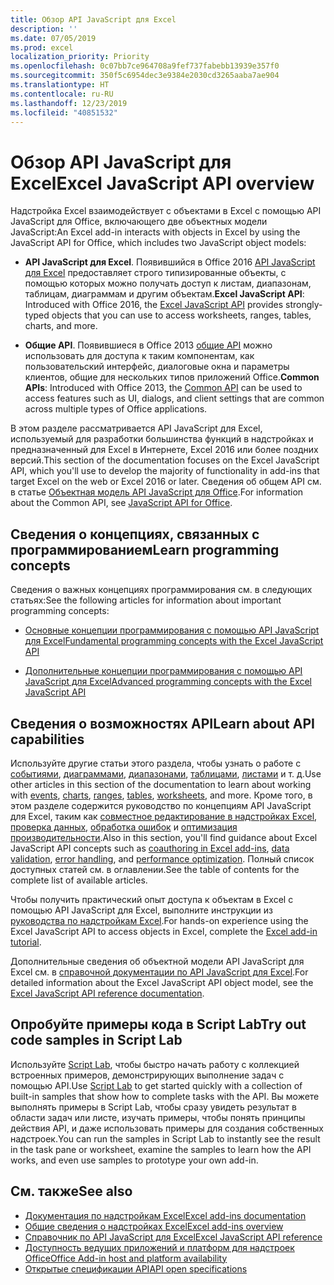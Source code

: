 ```yaml
---
title: Обзор API JavaScript для Excel
description: ''
ms.date: 07/05/2019
ms.prod: excel
localization_priority: Priority
ms.openlocfilehash: 0c07bb7ce964708a9fef737fabebb13939e357f0
ms.sourcegitcommit: 350f5c6954dec3e9384e2030cd3265aaba7ae904
ms.translationtype: HT
ms.contentlocale: ru-RU
ms.lasthandoff: 12/23/2019
ms.locfileid: "40851532"
---
```

# <a name="excel-javascript-api-overview"></a><span data-ttu-id="5046d-102">Обзор API JavaScript для Excel</span><span class="sxs-lookup"><span data-stu-id="5046d-102">Excel JavaScript API overview</span></span>

<span data-ttu-id="5046d-103">Надстройка Excel взаимодействует с объектами в Excel с помощью API JavaScript для Office, включающего две объектных модели JavaScript:</span><span class="sxs-lookup"><span data-stu-id="5046d-103">An Excel add-in interacts with objects in Excel by using the JavaScript API for Office, which includes two JavaScript object models:</span></span>

* <span data-ttu-id="5046d-104">**API JavaScript для Excel**. Появившийся в Office 2016 [API JavaScript для Excel](/javascript/api/excel) предоставляет строго типизированные объекты, с помощью которых можно получать доступ к листам, диапазонам, таблицам, диаграммам и другим объектам.</span><span class="sxs-lookup"><span data-stu-id="5046d-104">**Excel JavaScript API**: Introduced with Office 2016, the [Excel JavaScript API](/javascript/api/excel) provides strongly-typed objects that you can use to access worksheets, ranges, tables, charts, and more.</span></span> 

* <span data-ttu-id="5046d-105">**Общие API**. Появившиеся в Office 2013 [общие API](/javascript/api/office) можно использовать для доступа к таким компонентам, как пользовательский интерфейс, диалоговые окна и параметры клиентов, общие для нескольких типов приложений Office.</span><span class="sxs-lookup"><span data-stu-id="5046d-105">**Common APIs**: Introduced with Office 2013, the [Common API](/javascript/api/office) can be used to access features such as UI, dialogs, and client settings that are common across multiple types of Office applications.</span></span>

<span data-ttu-id="5046d-106">В этом разделе рассматривается API JavaScript для Excel, используемый для разработки большинства функций в надстройках и предназначенный для Excel в Интернете, Excel 2016 или более поздних версий.</span><span class="sxs-lookup"><span data-stu-id="5046d-106">This section of the documentation focuses on the Excel JavaScript API, which you'll use to develop the majority of functionality in add-ins that target Excel on the web or Excel 2016 or later.</span></span> <span data-ttu-id="5046d-107">Сведения об общем API см. в статье [Объектная модель API JavaScript для Office](../../develop/office-javascript-api-object-model.md).</span><span class="sxs-lookup"><span data-stu-id="5046d-107">For information about the Common API, see [JavaScript API for Office](../../develop/office-javascript-api-object-model.md).</span></span> 

## <a name="learn-programming-concepts"></a><span data-ttu-id="5046d-108">Сведения о концепциях, связанных с программированием</span><span class="sxs-lookup"><span data-stu-id="5046d-108">Learn programming concepts</span></span>

<span data-ttu-id="5046d-109">Сведения о важных концепциях программирования см. в следующих статьях:</span><span class="sxs-lookup"><span data-stu-id="5046d-109">See the following articles for information about important programming concepts:</span></span>
 
- [<span data-ttu-id="5046d-110">Основные концепции программирования с помощью API JavaScript для Excel</span><span class="sxs-lookup"><span data-stu-id="5046d-110">Fundamental programming concepts with the Excel JavaScript API</span></span>](../../excel/excel-add-ins-core-concepts.md)

- [<span data-ttu-id="5046d-111">Дополнительные концепции программирования с помощью API JavaScript для Excel</span><span class="sxs-lookup"><span data-stu-id="5046d-111">Advanced programming concepts with the Excel JavaScript API</span></span>](../../excel/excel-add-ins-advanced-concepts.md)

## <a name="learn-about-api-capabilities"></a><span data-ttu-id="5046d-112">Сведения о возможностях API</span><span class="sxs-lookup"><span data-stu-id="5046d-112">Learn about API capabilities</span></span>

<span data-ttu-id="5046d-113">Используйте другие статьи этого раздела, чтобы узнать о работе с [событиями](../../excel/excel-add-ins-events.md), [диаграммами](../../excel/excel-add-ins-charts.md), [диапазонами](../../excel/excel-add-ins-ranges.md), [таблицами](../../excel/excel-add-ins-tables.md), [листами](../../excel/excel-add-ins-worksheets.md) и т. д.</span><span class="sxs-lookup"><span data-stu-id="5046d-113">Use other articles in this section of the documentation to learn about working with [events](../../excel/excel-add-ins-events.md), [charts](../../excel/excel-add-ins-charts.md), [ranges](../../excel/excel-add-ins-ranges.md), [tables](../../excel/excel-add-ins-tables.md), [worksheets](../../excel/excel-add-ins-worksheets.md), and more.</span></span> <span data-ttu-id="5046d-114">Кроме того, в этом разделе содержится руководство по концепциям API JavaScript для Excel, таким как [совместное редактирование в надстройках Excel](../../excel/co-authoring-in-excel-add-ins.md), [проверка данных](../../excel/excel-add-ins-data-validation.md), [обработка ошибок](../../excel/excel-add-ins-error-handling.md) и [оптимизация производительности](../../excel/performance.md).</span><span class="sxs-lookup"><span data-stu-id="5046d-114">Also in this section, you'll find guidance about Excel JavaScript API concepts such as [coauthoring in Excel add-ins](../../excel/co-authoring-in-excel-add-ins.md), [data validation](../../excel/excel-add-ins-data-validation.md), [error handling](../../excel/excel-add-ins-error-handling.md), and [performance optimization](../../excel/performance.md).</span></span> <span data-ttu-id="5046d-115">Полный список доступных статей см. в оглавлении.</span><span class="sxs-lookup"><span data-stu-id="5046d-115">See the table of contents for the complete list of available articles.</span></span>

<span data-ttu-id="5046d-116">Чтобы получить практический опыт доступа к объектам в Excel с помощью API JavaScript для Excel, выполните инструкции из [руководства по надстройкам Excel](../../tutorials/excel-tutorial.md).</span><span class="sxs-lookup"><span data-stu-id="5046d-116">For hands-on experience using the Excel JavaScript API to access objects in Excel, complete the [Excel add-in tutorial](../../tutorials/excel-tutorial.md).</span></span> 

<span data-ttu-id="5046d-117">Дополнительные сведения об объектной модели API JavaScript для Excel см. в [справочной документации по API JavaScript для Excel](/javascript/api/excel).</span><span class="sxs-lookup"><span data-stu-id="5046d-117">For detailed information about the Excel JavaScript API object model, see the [Excel JavaScript API reference documentation](/javascript/api/excel).</span></span>

## <a name="try-out-code-samples-in-script-lab"></a><span data-ttu-id="5046d-118">Опробуйте примеры кода в Script Lab</span><span class="sxs-lookup"><span data-stu-id="5046d-118">Try out code samples in Script Lab</span></span>

<span data-ttu-id="5046d-119">Используйте [Script Lab](../../overview/explore-with-script-lab.md), чтобы быстро начать работу с коллекцией встроенных примеров, демонстрирующих выполнение задач с помощью API.</span><span class="sxs-lookup"><span data-stu-id="5046d-119">Use [Script Lab](../../overview/explore-with-script-lab.md) to get started quickly with a collection of built-in samples that show how to complete tasks with the API.</span></span> <span data-ttu-id="5046d-120">Вы можете выполнять примеры в Script Lab, чтобы сразу увидеть результат в области задач или листе, изучать примеры, чтобы понять принципы действия API, и даже использовать примеры для создания собственных надстроек.</span><span class="sxs-lookup"><span data-stu-id="5046d-120">You can run the samples in Script Lab to instantly see the result in the task pane or worksheet, examine the samples to learn how the API works, and even use samples to prototype your own add-in.</span></span>

## <a name="see-also"></a><span data-ttu-id="5046d-121">См. также</span><span class="sxs-lookup"><span data-stu-id="5046d-121">See also</span></span>

- [<span data-ttu-id="5046d-122">Документация по надстройкам Excel</span><span class="sxs-lookup"><span data-stu-id="5046d-122">Excel add-ins documentation</span></span>](../../excel/index.md)
- [<span data-ttu-id="5046d-123">Общие сведения о надстройках Excel</span><span class="sxs-lookup"><span data-stu-id="5046d-123">Excel add-ins overview</span></span>](../../excel/excel-add-ins-overview.md)
- [<span data-ttu-id="5046d-124">Справочник по API JavaScript для Excel</span><span class="sxs-lookup"><span data-stu-id="5046d-124">Excel JavaScript API reference</span></span>](/javascript/api/excel)
- [<span data-ttu-id="5046d-125">Доступность ведущих приложений и платформ для надстроек Office</span><span class="sxs-lookup"><span data-stu-id="5046d-125">Office Add-in host and platform availability</span></span>](../../overview/office-add-in-availability.md)
- [<span data-ttu-id="5046d-126">Открытые спецификации API</span><span class="sxs-lookup"><span data-stu-id="5046d-126">API open specifications</span></span>](../openspec/openspec.md)
